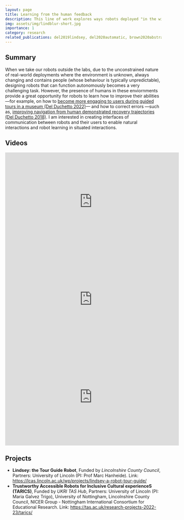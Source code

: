 ```yaml
---
layout: page
title: Learning from the human feedback
description: This line of work explores ways robots deployed "in the wild" can learn leverage the human presence for learning to get better over time, improving quality of human-robot interaction and the robot's autonomy.
img: assets/img/lindblur-short.jpg
importance: 1
category: research
related_publications: del2019lindsey, del2020automatic, brown2020abstract, del2022learning, del2018not
---
```

## Summary

When we take our robots outside the labs, due to the unconstrained nature of real-world deployments where the environment is unknown, always changing and contains people (whose behaviour is typically unpredictable), designing robots that can function autonomously becomes a very challenging task. However, the presence of humans in these enviornments provide a great opportunity for robots to learn how to improve their abilities —for example, on how to <a href="#del2022learning">become more engaging to users during  guided tours in a museum (Del Duchetto 2022)</a>— and how to correct errors —such as, <a href="#del2018not">improving navigation from human demonstrated recovery trajectories (Del Duchetto 2018)</a>. I am interested in creating interfaces of communication between robots and their users to enable natural interactions and robot learning in situated interactions.

## Videos

<div class="row">
    <div class="col-6">
        <iframe width="560" height="315" src="https://www.youtube-nocookie.com/embed/uBhuVh7Az4Y?si=rXr6pOujyaEbqp4G" title="YouTube video player" frameborder="0" allow="accelerometer; autoplay; clipboard-write; encrypted-media; gyroscope; picture-in-picture; web-share" allowfullscreen></iframe>
    </div>
    <div class="col-6">
        <iframe width="560" height="315" src="https://www.youtube-nocookie.com/embed/gt84MNj_NdQ?si=M3P6UisUQREBGPki" title="YouTube video player" frameborder="0" allow="accelerometer; autoplay; clipboard-write; encrypted-media; gyroscope; picture-in-picture; web-share" allowfullscreen></iframe>
    </div>
</div>
<div class="row">
    <div class="col-6">
        <iframe width="560" height="315" src="https://www.youtube-nocookie.com/embed/05JMypZElnU?si=eOKIy_GxScrJ9umi" title="YouTube video player" frameborder="0" allow="accelerometer; autoplay; clipboard-write; encrypted-media; gyroscope; picture-in-picture; web-share"  allowfullscreen></iframe>
    </div>
</div>

## Projects

- **Lindsey: the Tour Guide Robot**, Funded by *Lincolnshire County Council*, Partners: University of Lincoln (PI: Prof Marc Hanheide). Link: <a href="https://lcas.lincoln.ac.uk/wp/projects/lindsey-a-robot-tour-guide">https://lcas.lincoln.ac.uk/wp/projects/lindsey-a-robot-tour-guide/</a>
- **Trustworthy Accessible Robots for Inclusive Cultural experienceS (TARICS)**, Funded by *UKRI TAS Hub*, Partners: University of Lincoln (PI: Maria Galvez Trigo), University of Nottingham, Lincolnshire County Council, NICER Group - Nottingham International Consortium for Educational Research. Link: <a href="https://tas.ac.uk/research-projects-2022-23/tarics/">https://tas.ac.uk/research-projects-2022-23/tarics/</a>
